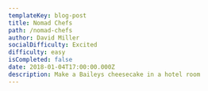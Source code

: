 ```yaml
---
templateKey: blog-post
title: Nomad Chefs
path: /nomad-chefs
author: David Miller
socialDifficulty: Excited
difficulty: easy
isCompleted: false
date: 2018-01-04T17:00:00.000Z
description: Make a Baileys cheesecake in a hotel room
---
```


